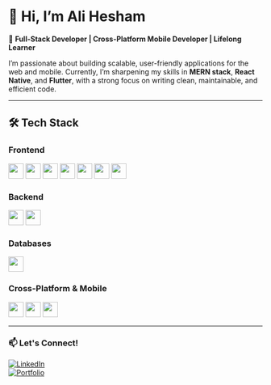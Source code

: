 # 👋 Hi, I’m Ali Hesham  

🚀 **Full-Stack Developer | Cross-Platform Mobile Developer | Lifelong Learner**  

I’m passionate about building scalable, user-friendly applications for the web and mobile. Currently, I’m sharpening my skills in **MERN stack**, **React Native**, and **Flutter**, with a strong focus on writing clean, maintainable, and efficient code.  

---

## 🛠 Tech Stack  

### Frontend  
<p align="left">
  <img src="https://cdn.jsdelivr.net/gh/devicons/devicon/icons/react/react-original.svg" width="30" height="30"/>
  <img src="https://cdn.jsdelivr.net/gh/devicons/devicon/icons/javascript/javascript-original.svg" width="30" height="30"/>
  <img src="https://cdn.jsdelivr.net/gh/devicons/devicon/icons/html5/html5-original.svg" width="30" height="30"/>
  <img src="https://cdn.jsdelivr.net/gh/devicons/devicon/icons/css3/css3-original.svg" width="30" height="30"/>
  <img src="https://cdn.jsdelivr.net/gh/devicons/devicon/icons/bootstrap/bootstrap-original.svg" width="30" height="30"/>
  <img src="https://cdn.jsdelivr.net/gh/devicons/devicon/icons/materialui/materialui-original.svg" width="30" height="30"/>
  <img src="https://cdn.jsdelivr.net/gh/devicons/devicon/icons/tailwindcss/tailwindcss-original.svg" width="30" height="30"/>
</p>

### Backend  
<p align="left">
  <img src="https://cdn.jsdelivr.net/gh/devicons/devicon/icons/nodejs/nodejs-original.svg" width="30" height="30"/>
  <img src="https://cdn.jsdelivr.net/gh/devicons/devicon/icons/express/express-original.svg" width="30" height="30"/>
</p>

### Databases  
<p align="left">
  <img src="https://cdn.jsdelivr.net/gh/devicons/devicon/icons/mongodb/mongodb-original.svg" width="30" height="30"/>
</p>

### Cross-Platform & Mobile  
<p align="left">
  <img src="https://cdn.jsdelivr.net/gh/devicons/devicon/icons/react/react-original.svg" width="30" height="30"/>
  <img src="https://cdn.jsdelivr.net/gh/devicons/devicon/icons/flutter/flutter-original.svg" width="30" height="30"/>
  <img src="https://cdn.jsdelivr.net/gh/devicons/devicon/icons/dart/dart-original.svg" width="30" height="30"/>
</p>

---

### 📫 Let's Connect!

[![LinkedIn](https://img.shields.io/badge/-LinkedIn-blue?style=flat&logo=linkedin)](https://www.linkedin.com/in/ali-hesham-arfeen/)  
[![Portfolio](https://img.shields.io/badge/-Portfolio-000?style=flat&logo=firefox)](https://alihesham.vercel.app/)  
